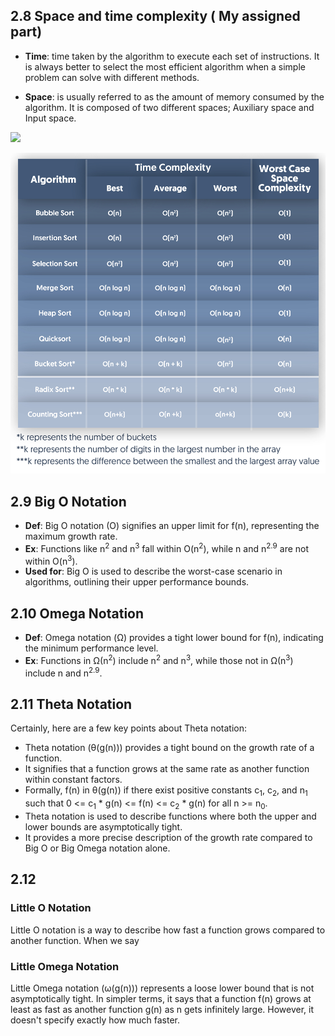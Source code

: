 ## 2.8 Space and time complexity ( My assigned part)
- **Time**:  time taken by the algorithm to execute each set of instructions. It is always better to select the most efficient algorithm when a simple problem can solve with different methods.

- **Space**: is usually referred to as the amount of memory consumed by the algorithm. It is composed of two different spaces; Auxiliary space and Input space.

![
](image-3.png)

![Alt text](image-4.png)

## 2.9 Big O Notation

- **Def**: Big O notation (O) signifies an upper limit for f(n), representing the maximum growth rate.
- **Ex**: Functions like n<sup>2</sup> and n<sup>3</sup> fall within O(n<sup>2</sup>), while n and n<sup>2.9</sup> are not within O(n<sup>3</sup>).
- **Used for**: Big O is used to describe the worst-case scenario in algorithms, outlining their upper performance bounds.

## 2.10 Omega Notation

- **Def**: Omega notation (Ω) provides a tight lower bound for f(n), indicating the minimum performance level.
- **Ex**: Functions in Ω(n<sup>2</sup>) include n<sup>2</sup> and n<sup>3</sup>, while those not in Ω(n<sup>3</sup>) include n and n<sup>2.9</sup>.


## 2.11 Theta Notation

Certainly, here are a few key points about Theta notation:

- Theta notation (θ(g(n))) provides a tight bound on the growth rate of a function.
- It signifies that a function grows at the same rate as another function within constant factors.
- Formally, f(n) in θ(g(n)) if there exist positive constants c<sub>1</sub>, c<sub>2</sub>, and n<sub>1</sub> such that 0 <= c<sub>1</sub> * g(n) <= f(n) <= c<sub>2</sub> * g(n) for all  n >= n<sub>0</sub>.
- Theta notation is used to describe functions where both the upper and lower bounds are asymptotically tight.
- It provides a more precise description of the growth rate compared to Big O or Big Omega notation alone.


## 2.12
### Little O Notation

Little O notation is a way to describe how fast a function grows compared to another function. When we say 

### Little Omega Notation

Little Omega notation (ω(g(n))) represents a loose lower bound that is not asymptotically tight. In simpler terms, it says that a function f(n) grows at least as fast as another function g(n) as n gets infinitely large. However, it doesn't specify exactly how much faster.